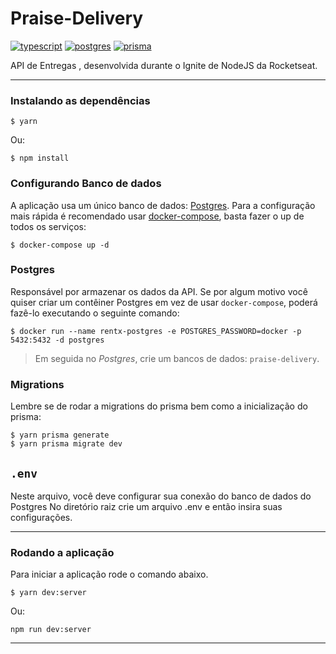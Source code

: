 # Praise-Delivery

[![typescript](https://img.shields.io/badge/typescript-4.3.5-3178c6?style=flat-square&logo=typescript)](https://www.typescriptlang.org/)
[![postgres](https://img.shields.io/badge/postgres-8.6.0-326690?style=flat-square&logo=postgresql&logoColor=white)](https://www.postgresql.org/)
[![prisma](https://img.shields.io/badge/prisma-%5E3.14.0-brightgreen)](https://www.prisma.io/)


API de Entregas , desenvolvida durante o Ignite de NodeJS da Rocketseat.


---

### Instalando as dependências

```
$ yarn
```
Ou:
```
$ npm install
```

### **Configurando Banco de dados**
A aplicação usa um único banco de dados: [Postgres](https://www.postgresql.org/). Para a configuração mais rápida é recomendado usar [docker-compose](https://docs.docker.com/compose/), basta fazer o up de todos os serviços:
```
$ docker-compose up -d
```

### Postgres
Responsável por armazenar os dados da API. Se por algum motivo você quiser criar um contêiner Postgres em vez de usar `docker-compose`, poderá fazê-lo executando o seguinte comando:
```
$ docker run --name rentx-postgres -e POSTGRES_PASSWORD=docker -p 5432:5432 -d postgres
```
> Em seguida no _Postgres_, crie um bancos de dados: `praise-delivery`.

### Migrations
Lembre se de rodar a migrations do prisma bem como a inicialização do prisma:
```
$ yarn prisma generate
$ yarn prisma migrate dev

```

## `.env`
Neste arquivo, você deve configurar sua conexão do banco de dados  do Postgres
No diretório raiz crie um arquivo .env e então insira suas configurações.

---


### **Rodando a aplicação**
Para iniciar a aplicação rode o comando abaixo.
```
$ yarn dev:server
```
Ou:
```
npm run dev:server
```

---
